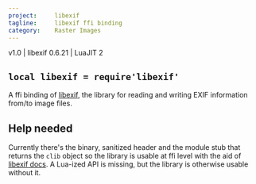 ```yaml
---
project:     libexif
tagline:     libexif ffi binding
category:    Raster Images
---
```


v1.0 | libexif 0.6.21 | LuaJIT 2

## `local libexif = require'libexif'`

A ffi binding of [libexif][libexif site], the library for reading and writing EXIF information from/to image files.

## Help needed

Currently there's the binary, sanitized header and the module stub that returns the `clib` object
so the library is usable at ffi level with the aid of [libexif docs].
A Lua-ized API is missing, but the library is otherwise usable without it.


[libexif site]:   http://libexif.sourceforge.net/
[libexif docs]:   http://libexif.sourceforge.net/api/
